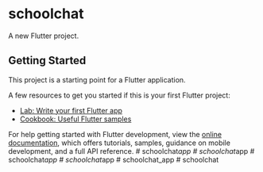# schoolchat

A new Flutter project.

## Getting Started

This project is a starting point for a Flutter application.

A few resources to get you started if this is your first Flutter project:

- [Lab: Write your first Flutter app](https://docs.flutter.dev/get-started/codelab)
- [Cookbook: Useful Flutter samples](https://docs.flutter.dev/cookbook)

For help getting started with Flutter development, view the
[online documentation](https://docs.flutter.dev/), which offers tutorials,
samples, guidance on mobile development, and a full API reference.
#   s c h o o l c h a t _ a p p  
 #   s c h o o l c h a t _ a p p  
 #   s c h o o l c h a t _ a p p  
 #   s c h o o l c h a t _ a p p  
 #   s c h o o l c h a t _ a p p  
 #   s c h o o l c h a t  
 